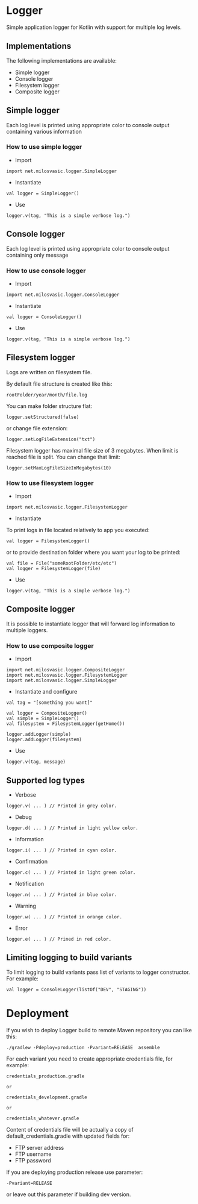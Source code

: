 # Logger
Simple application logger for Kotlin with support for multiple log levels.

## Implementations
The following implementations are available:
- Simple logger
- Console logger
- Filesystem logger
- Composite logger

## Simple logger 
Each log level is printed using appropriate color to console output containing various information

### How to use simple logger
- Import
```
import net.milosvasic.logger.SimpleLogger
```
- Instantiate
```
val logger = SimpleLogger()
```
- Use
```
logger.v(tag, "This is a simple verbose log.")
```

## Console logger 
Each log level is printed using appropriate color to console output containing only message

### How to use console logger
- Import
```
import net.milosvasic.logger.ConsoleLogger
```
- Instantiate
```
val logger = ConsoleLogger()
```
- Use
```
logger.v(tag, "This is a simple verbose log.")
```

## Filesystem logger
Logs are written on filesystem file.

By default file structure is created like this:
```
rootFolder/year/month/file.log
```
You can make folder structure flat:
```
logger.setStructured(false)
```
or change file extension:
```
logger.setLogFileExtension("txt")
```
Filesystem logger has maximal file size of 3 megabytes. When limit is reached file is split.
You can change that limit:
```
logger.setMaxLogFileSizeInMegabytes(10)
```

### How to use filesystem logger
- Import
```
import net.milosvasic.logger.FilesystemLogger
```
- Instantiate

To print logs in file located relatively to app you executed: 
```
val logger = FilesystemLogger()
```
or to provide destination folder where you want your log to be printed: 
```
val file = File("someRootFolder/etc/etc")
val logger = FilesystemLogger(file)
```
- Use
```
logger.v(tag, "This is a simple verbose log.")
```

## Composite logger 
It is possible to instantiate logger that will forward log information to multiple loggers.

### How to use composite logger
- Import
```
import net.milosvasic.logger.CompositeLogger
import net.milosvasic.logger.FilesystemLogger
import net.milosvasic.logger.SimpleLogger
```
- Instantiate and configure
```
val tag = "[something you want]"

val logger = CompositeLogger()
val simple = SimpleLogger()
val filesystem = FilesystemLogger(getHome())

logger.addLogger(simple)
logger.addLogger(filesystem)
```
- Use
```
logger.v(tag, message)
```


## Supported log types
- Verbose
```
logger.v( ... ) // Printed in grey color.
```
- Debug
```
logger.d( ... ) // Printed in light yellow color.
```
- Information
```
logger.i( ... ) // Printed in cyan color.
```
- Confirmation
```
logger.c( ... ) // Printed in light green color.
```
- Notification
```
logger.n( ... ) // Printed in blue color.
```
- Warning
```
logger.w( ... ) // Printed in orange color.
```
- Error
```
logger.e( ... ) // Prined in red color.
```


## Limiting logging to build variants
To limit logging to build variants pass list of variants to logger constructor.
For example:
```
val logger = ConsoleLogger(listOf("DEV", "STAGING"))
```


# Deployment
If you wish to deploy Logger build to remote Maven repository you can like this:
```
./gradlew -Pdeploy=production -Pvariant=RELEASE  assemble
```
For each variant you need to create appropriate credentials file, for example:
```
credentials_production.gradle

or

credentials_development.gradle

or

credentials_whatever.gradle
```
Content of credentials file will be actually a copy of default_credentials.gradle with updated fields for:
 - FTP server address
 - FTP username
 - FTP password
 
If you are deploying production release use parameter:
```
-Pvariant=RELEASE
```
or leave out this parameter if building dev version.
